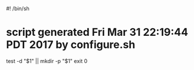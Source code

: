 #! /bin/sh
# script generated Fri Mar 31 22:19:44 PDT 2017 by configure.sh

test -d "$1" || mkdir -p "$1"
exit 0
